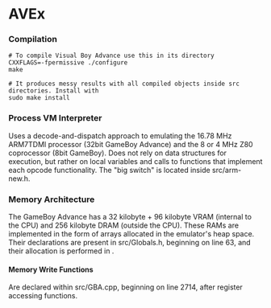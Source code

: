 # AVEx

### Compilation ###
    # To compile Visual Boy Advance use this in its directory
    CXXFLAGS=-fpermissive ./configure
    make
    
    # It produces messy results with all compiled objects inside src directories. Install with
    sudo make install

### Process VM Interpreter ###
Uses a decode-and-dispatch approach to emulating the 16.78 MHz ARM7TDMI processor (32bit GameBoy Advance) and the 8 or 4 MHz Z80 coprocessor (8bit GameBoy). Does not rely on data structures for execution, but rather on local variables and calls to functions that implement each opcode functionality.
The "big switch" is located inside src/arm-new.h.

### Memory Architecture ###
The GameBoy Advance has a 32 kilobyte + 96 kilobyte VRAM (internal to the CPU) and 256 kilobyte DRAM (outside the CPU). These RAMs are implemented in the form of arrays allocated in the emulator's heap space. Their declarations are present in src/Globals.h, beginning on line 63, and their allocation is performed in .

#### Memory Write Functions ####
Are declared within src/GBA.cpp, beginning on line 2714, after register accessing functions.
